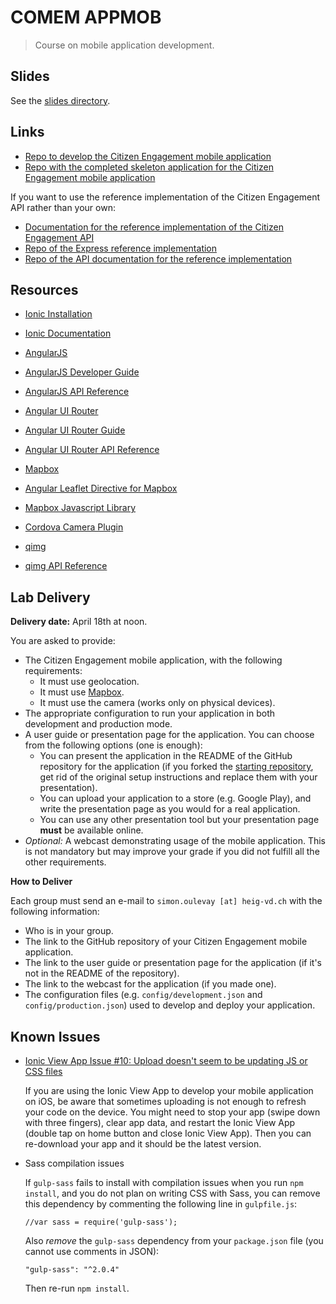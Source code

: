 # COMEM APPMOB

> Course on mobile application development.



## Slides

See the [slides directory](slides).



## Links

* [Repo to develop the Citizen Engagement mobile application](https://github.com/SoftEng-HEIGVD/Teaching-HEIGVD-CM_APPMOB-2016-CitizenEngagement)
* [Repo with the completed skeleton application for the Citizen Engagement mobile application](https://github.com/SoftEng-HEIGVD/Teaching-HEIGVD-CM_APPMOB-2016-SkeletonApp)

If you want to use the reference implementation of the Citizen Engagement API rather than your own:

* [Documentation for the reference implementation of the Citizen Engagement API](https://polar-brook-7624.herokuapp.com)
* [Repo of the Express reference implementation](https://github.com/SoftEng-HEIGVD/Teaching-HEIGVD-CM_WEBS-2015-Labo-Express-Impl)
* [Repo of the API documentation for the reference implementation](https://github.com/SoftEng-HEIGVD/Teaching-HEIGVD-CM_WEBS-2015-Labo-Doc-Impl)



## Resources

* [Ionic Installation](http://ionicframework.com/getting-started/)
* [Ionic Documentation](http://ionicframework.com/docs/)

* [AngularJS](https://angularjs.org)
* [AngularJS Developer Guide](https://docs.angularjs.org/guide)
* [AngularJS API Reference](https://docs.angularjs.org/api)

* [Angular UI Router](https://github.com/angular-ui/ui-router)
* [Angular UI Router Guide](https://github.com/angular-ui/ui-router/wiki)
* [Angular UI Router API Reference](http://angular-ui.github.io/ui-router/site/#/api/ui.router)

* [Mapbox](https://www.mapbox.com)
* [Angular Leaflet Directive for Mapbox](https://github.com/tombatossals/angular-leaflet-directive)
* [Mapbox Javascript Library](https://www.mapbox.com/mapbox.js/api/v2.4.0/)

* [Cordova Camera Plugin](https://github.com/apache/cordova-plugin-camera)

* [qimg](https://github.com/SoftEng-HEIGVD/qimg)
* [qimg API Reference](http://softeng-heigvd.github.io/qimg/)



## Lab Delivery

**Delivery date:** April 18th at noon.

You are asked to provide:

* The Citizen Engagement mobile application, with the following requirements:
  * It must use geolocation.
  * It must use [Mapbox](https://www.mapbox.com).
  * It must use the camera (works only on physical devices).
* The appropriate configuration to run your application in both development and production mode.
* A user guide or presentation page for the application. You can choose from the following options (one is enough):
  * You can present the application in the README of the GitHub repository for the application (if you forked the [starting repository](https://github.com/SoftEng-HEIGVD/Teaching-HEIGVD-CM_APPMOB-2016-CitizenEngagement), get rid of the original setup instructions and replace them with your presentation).
  * You can upload your application to a store (e.g. Google Play), and write the presentation page as you would for a real application.
  * You can use any other presentation tool but your presentation page **must** be available online.
* *Optional:* A webcast demonstrating usage of the mobile application. This is not mandatory but may improve your grade if you did not fulfill all the other requirements.

**How to Deliver**

Each group must send an e-mail to `simon.oulevay [at] heig-vd.ch` with the following information:

* Who is in your group.
* The link to the GitHub repository of your Citizen Engagement mobile application.
* The link to the user guide or presentation page for the application (if it's not in the README of the repository).
* The link to the webcast for the application (if you made one).
* The configuration files (e.g. `config/development.json` and `config/production.json`) used to develop and deploy your application.



## Known Issues

* [Ionic View App Issue #10: Upload doesn't seem to be updating JS or CSS files](https://github.com/driftyco/ionic-view-issues/issues/10)

  If you are using the Ionic View App to develop your mobile application on iOS,
  be aware that sometimes uploading is not enough to refresh your code on the device.
  You might need to stop your app (swipe down with three fingers), clear app data,
  and restart the Ionic View App (double tap on home button and close Ionic View App).
  Then you can re-download your app and it should be the latest version.

* Sass compilation issues

  If `gulp-sass` fails to install with compilation issues when you run `npm install`,
  and you do not plan on writing CSS with Sass, you can remove this dependency by commenting the following line in `gulpfile.js`:

      //var sass = require('gulp-sass');

  Also *remove* the `gulp-sass` dependency from your `package.json` file (you cannot use comments in JSON):

      "gulp-sass": "^2.0.4"

  Then re-run `npm install`.

